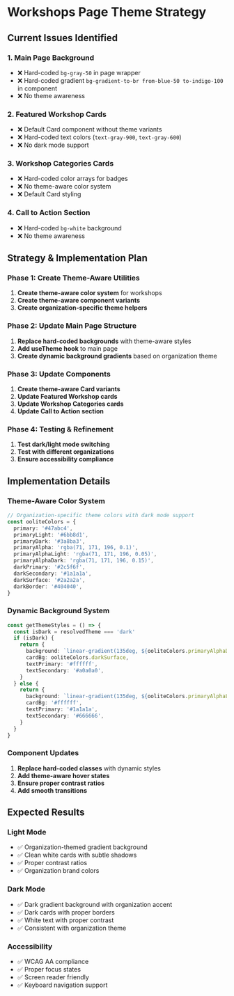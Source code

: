 # Workshops Page Theme Strategy

## Current Issues Identified

### 1. **Main Page Background**
- ❌ Hard-coded `bg-gray-50` in page wrapper
- ❌ Hard-coded gradient `bg-gradient-to-br from-blue-50 to-indigo-100` in component
- ❌ No theme awareness

### 2. **Featured Workshop Cards**
- ❌ Default Card component without theme variants
- ❌ Hard-coded text colors (`text-gray-900`, `text-gray-600`)
- ❌ No dark mode support

### 3. **Workshop Categories Cards**
- ❌ Hard-coded color arrays for badges
- ❌ No theme-aware color system
- ❌ Default Card styling

### 4. **Call to Action Section**
- ❌ Hard-coded `bg-white` background
- ❌ No theme awareness

## Strategy & Implementation Plan

### Phase 1: Create Theme-Aware Utilities
1. **Create theme-aware color system** for workshops
2. **Create theme-aware component variants**
3. **Create organization-specific theme helpers**

### Phase 2: Update Main Page Structure
1. **Replace hard-coded backgrounds** with theme-aware styles
2. **Add useTheme hook** to main page
3. **Create dynamic background gradients** based on organization theme

### Phase 3: Update Components
1. **Create theme-aware Card variants**
2. **Update Featured Workshop cards**
3. **Update Workshop Categories cards**
4. **Update Call to Action section**

### Phase 4: Testing & Refinement
1. **Test dark/light mode switching**
2. **Test with different organizations**
3. **Ensure accessibility compliance**

## Implementation Details

### Theme-Aware Color System
```typescript
// Organization-specific theme colors with dark mode support
const ooliteColors = {
  primary: '#47abc4',
  primaryLight: '#6bb8d1',
  primaryDark: '#3a8ba3',
  primaryAlpha: 'rgba(71, 171, 196, 0.1)',
  primaryAlphaLight: 'rgba(71, 171, 196, 0.05)',
  primaryAlphaDark: 'rgba(71, 171, 196, 0.15)',
  darkPrimary: '#2c5f6f',
  darkSecondary: '#1a1a1a',
  darkSurface: '#2a2a2a',
  darkBorder: '#404040',
}
```

### Dynamic Background System
```typescript
const getThemeStyles = () => {
  const isDark = resolvedTheme === 'dark'
  if (isDark) {
    return {
      background: `linear-gradient(135deg, ${ooliteColors.primaryAlphaDark} 0%, ${ooliteColors.darkSecondary} 50%, ${ooliteColors.primaryAlphaDark} 100%)`,
      cardBg: ooliteColors.darkSurface,
      textPrimary: '#ffffff',
      textSecondary: '#a0a0a0',
    }
  } else {
    return {
      background: `linear-gradient(135deg, ${ooliteColors.primaryAlphaLight} 0%, #ffffff 50%, ${ooliteColors.primaryAlphaLight} 100%)`,
      cardBg: '#ffffff',
      textPrimary: '#1a1a1a',
      textSecondary: '#666666',
    }
  }
}
```

### Component Updates
1. **Replace hard-coded classes** with dynamic styles
2. **Add theme-aware hover states**
3. **Ensure proper contrast ratios**
4. **Add smooth transitions**

## Expected Results

### Light Mode
- ✅ Organization-themed gradient background
- ✅ Clean white cards with subtle shadows
- ✅ Proper contrast ratios
- ✅ Organization brand colors

### Dark Mode
- ✅ Dark gradient background with organization accent
- ✅ Dark cards with proper borders
- ✅ White text with proper contrast
- ✅ Consistent with organization theme

### Accessibility
- ✅ WCAG AA compliance
- ✅ Proper focus states
- ✅ Screen reader friendly
- ✅ Keyboard navigation support
